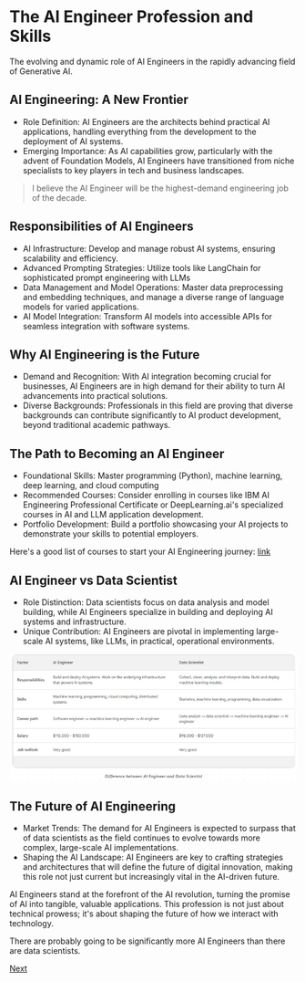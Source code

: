 # The AI Engineer Profession and Skills

The evolving and dynamic role of AI Engineers in the rapidly advancing field of Generative AI.

## AI Engineering: A New Frontier

- Role Definition: AI Engineers are the architects behind practical AI applications, handling everything from the development to the deployment of AI systems.
- Emerging Importance: As AI capabilities grow, particularly with the advent of Foundation Models, AI Engineers have transitioned from niche specialists to key players in tech and business landscapes.

> I believe the AI Engineer will be the highest-demand engineering job of the decade.

## Responsibilities of AI Engineers

- AI Infrastructure: Develop and manage robust AI systems, ensuring scalability and efficiency.
- Advanced Prompting Strategies: Utilize tools like LangChain for sophisticated prompt engineering with LLMs
- Data Management and Model Operations: Master data preprocessing and embedding techniques, and manage a diverse range of language models for varied applications.
- AI Model Integration: Transform AI models into accessible APIs for seamless integration with software systems.

## Why AI Engineering is the Future

- Demand and Recognition: With AI integration becoming crucial for businesses, AI Engineers are in high demand for their ability to turn AI advancements into practical solutions.
- Diverse Backgrounds: Professionals in this field are proving that diverse backgrounds can contribute significantly to AI product development, beyond traditional academic pathways.

## The Path to Becoming an AI Engineer

- Foundational Skills: Master programming (Python), machine learning, deep learning, and cloud computing
- Recommended Courses: Consider enrolling in courses like IBM AI Engineering Professional Certificate or DeepLearning.ai's specialized courses in AI and LLM application development.
- Portfolio Development: Build a portfolio showcasing your AI projects to demonstrate your skills to potential employers.

Here's a good list of courses to start your AI Engineering journey: [link](https://www.linkedin.com/posts/armand-ruiz_7-short-courses-to-become-an-ai-engineer-activity-7122175917946245120-UVLO/?utm_source=share&utm_medium=member_desktop)​

## AI Engineer vs Data Scientist

- Role Distinction: Data scientists focus on data analysis and model building, while AI Engineers specialize in building and deploying AI systems and infrastructure.
- Unique Contribution: AI Engineers are pivotal in implementing large-scale AI systems, like LLMs, in practical, operational environments.

![ai-eng vs data sci](images/11-1.png)

## The Future of AI Engineering

- Market Trends: The demand for AI Engineers is expected to surpass that of data scientists as the field continues to evolve towards more complex, large-scale AI implementations.
- Shaping the AI Landscape: AI Engineers are key to crafting strategies and architectures that will define the future of digital innovation, making this role not just current but increasingly vital in the AI-driven future.

AI Engineers stand at the forefront of the AI revolution, turning the promise of AI into tangible, valuable applications. This profession is not just about technical prowess; it's about shaping the future of how we interact with technology.

There are probably going to be significantly more AI Engineers than there are data scientists.

[Next](./12-ethics.md)